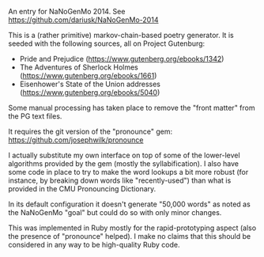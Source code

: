 An entry for NaNoGenMo 2014. See https://github.com/dariusk/NaNoGenMo-2014

This is a (rather primitive) markov-chain-based poetry generator. It is
seeded with the following sources, all on Project Gutenburg:
- Pride and Prejudice (https://www.gutenberg.org/ebooks/1342)
- The Adventures of Sherlock Holmes (https://www.gutenberg.org/ebooks/1661)
- Eisenhower's State of the Union addresses (https://www.gutenberg.org/ebooks/5040)

Some manual processing has taken place to remove the "front matter" from
the PG text files.

It requires the git version of the "pronounce" gem: https://github.com/josephwilk/pronounce

I actually substitute my own interface on top of some of the lower-level
algorithms provided by the gem (mostly the syllabification). I also have
some code in place to try to make the word lookups a bit more robust
(for instance, by breaking down words like "recently-used") than what
is provided in the CMU Pronouncing Dictionary.

In its default configuration it doesn't generate "50,000 words" as noted
as the NaNoGenMo "goal" but could do so with only minor changes.

This was implemented in Ruby mostly for the rapid-prototyping aspect (also
the presence of "pronounce" helped). I make no claims that this should be
considered in any way to be high-quality Ruby code.